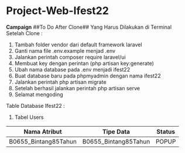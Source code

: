 ﻿# Project-Web-Ifest22

**Campaign**
##To Do After Clone##
Yang Harus Dilakukan di Terminal Setelah Clone :
 1. Tambah folder vendor dari default framework laravel
 2. Ganti nama file .env.example menjad .env
 3. Jalankan perintah composer require laravel/ui
 4. Membuat key dengan perintan (php artisan key:generate)
 5. Ubah nama database pada .env menjadi ifest22
 6. Buat database baru pada phpmyadmin dengan nama ifest22
 7. Jalankan perintah php artisan migrate
 8. Setelah berhasil jalankan perintah php artisan serve
 9. Selamat mengoding

Table Database Ifest22 :
1. Tabel Users

**Nama Atribut**|**Tipe Data**|**Status**
:-----:|:-----:|:-----:
B0655\_Bintang85Tahun|B0655\_Bintang85Tahun|POPUP

